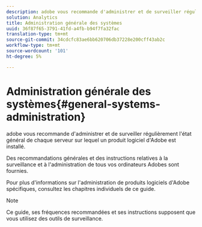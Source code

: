 ```yaml
---
description: adobe vous recommande d'administrer et de surveiller régulièrement l'état général de chaque serveur sur lequel un produit logiciel d'Adobe est installé.
solution: Analytics
title: Administration générale des systèmes
uuid: 36f87f65-3791-41fd-a4fb-b94f7fa32fac
translation-type: tm+mt
source-git-commit: 34cdcfc83ae6bb620706db37228e200cff43ab2c
workflow-type: tm+mt
source-wordcount: '101'
ht-degree: 5%

---
```



# Administration générale des systèmes{#general-systems-administration}

adobe vous recommande d&#39;administrer et de surveiller régulièrement l&#39;état général de chaque serveur sur lequel un produit logiciel d&#39;Adobe est installé.

Des recommandations générales et des instructions relatives à la surveillance et à l&#39;administration de tous vos ordinateurs Adobes sont fournies.

Pour plus d&#39;informations sur l&#39;administration de produits logiciels d&#39;Adobe spécifiques, consultez les chapitres individuels de ce guide.

>[!NOTE]
>
>Ce guide, ses fréquences recommandées et ses instructions supposent que vous utilisez des outils de surveillance.

